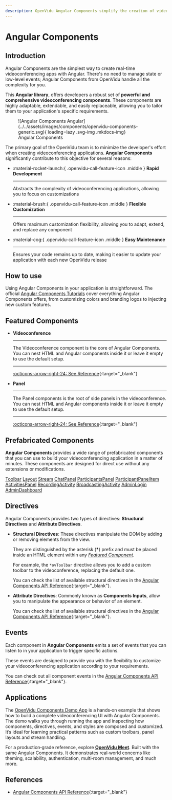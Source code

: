 ```yaml
---
description: OpenVidu Angular Components simplify the creation of videoconferencing apps, offering customizable and powerful components for rapid development and easy maintenance.
---
```


# Angular Components

## Introduction

Angular Components are the simplest way to create real-time videoconferencing apps with Angular. There's no need to manage state or low-level events; Angular Components from OpenVidu handle all the complexity for you.

This **Angular library**, offers developers a robust set of **powerful and comprehensive videoconferencing components**. These components are highly adaptable, extendable, and easily replaceable, allowing you to tailor them to your application's specific requirements.

<figure markdown>
  ![Angular Components Angular](../../assets/images/components/openvidu-components-generic.svg){ loading=lazy .svg-img  .mkdocs-img}
  <figcaption>Angular Components</figcaption>
</figure>


The primary goal of the OpenVidu team is to minimize the developer's effort when creating videoconferencing applications. **Angular Components** significantly contribute to this objective for several reasons:

<div class="grid cards three-cols" markdown>

-   :material-rocket-launch:{ .openvidu-call-feature-icon .middle } __Rapid Development__

    ---

    Abstracts the complexity of videoconferencing applications, allowing you to focus on customizations

-   :material-brush:{ .openvidu-call-feature-icon .middle } __Flexible Customization__

    ---

    Offers maximum customization flexibility, allowing you to adapt, extend, and replace any component


-   :material-cog:{ .openvidu-call-feature-icon .middle } __Easy Maintenance__

    ---

    Ensures your code remains up to date, making it easier to update your application with each new OpenVidu release

</div>


## How to use

Using Angular Components in your application is straightforward. The official [Angular Components Tutorials](../tutorials/angular-components/index.md) cover everything Angular Components offers, from customizing colors and branding logos to injecting new custom features.

## Featured Components

<div class="grid cards three-cols" markdown>

-   __Videoconference__

    ---

    The Videoconference component is the core of Angular Components. You can nest HTML and Angular components inside it or leave it empty to use the default setup.

    ---

    [:octicons-arrow-right-24: See Reference](../reference-docs/openvidu-components-angular/components/VideoconferenceComponent.html){:target="_blank"}

-   __Panel__


    ---

    The Panel components is the root of side panels in the videoconference. You can nest HTML and Angular components inside it or leave it empty to use the default setup.

    ---

    [:octicons-arrow-right-24: See Reference](../reference-docs/openvidu-components-angular/components/PanelComponent.html){:target="_blank"}

</div>


## Prefabricated Components

**Angular Components** provides a wide range of prefabricated components that you can use to build your videoconferencing application in a matter of minutes. These components are designed for direct use without any extensions or modifications.

<div class="grid three-cols">

  <a href="../../reference-docs/openvidu-components-angular/components/ToolbarComponent.html" target="_blank" class="card no-shadow">Toolbar</a>
  <a href="../../reference-docs/openvidu-components-angular/components/LayoutComponent.html" target="_blank" class="card no-shadow">Layout</a>
  <a href="../../reference-docs/openvidu-components-angular/components/StreamComponent.html" target="_blank" class="card no-shadow">Stream</a>
  <a href="../../reference-docs/openvidu-components-angular/components/ChatPanelComponent.html" target="_blank" class="card no-shadow">ChatPanel</a>
  <a href="../../reference-docs/openvidu-components-angular/components/ParticipantsPanelComponent.html" target="_blank" class="card no-shadow">ParticipantsPanel</a>
  <a href="../../reference-docs/openvidu-components-angular/components/ParticipantPanelItemComponent.html" target="_blank" class="card no-shadow">ParticipantPanelItem</a>
  <a href="../../reference-docs/openvidu-components-angular/components/ActivitiesPanelComponent.html" target="_blank" class="card no-shadow">ActivitiesPanel</a>
  <a href="../../reference-docs/openvidu-components-angular/components/RecordingActivityComponent.html" target="_blank" class="card no-shadow">RecordingActivity</a>
  <a href="../../reference-docs/openvidu-components-angular/components/BroadcastingActivityComponent.html" target="_blank" class="card no-shadow">BroadcastingActivity</a>
  <a href="../../reference-docs/openvidu-components-angular/components/AdminLoginComponent.html" target="_blank" class="card no-shadow">AdminLogin</a>
  <a href="../../reference-docs/openvidu-components-angular/components/AdminDashboardComponent.html" target="_blank" class="card no-shadow">AdminDashboard</a>

</div>

## Directives

Angular Components provides two types of directives: **Structural Directives** and **Attribute Directives**.

- **Structural Directives**: These directives manipulate the DOM by adding or removing elements from the view.

    They are distinguished by the asterisk (__*__) prefix and must be placed inside an HTML element within any [_Featured Component_](#featured-components).

    For example, the `*ovToolbar` directive allows you to add a custom toolbar to the videoconference, replacing the default one.

    You can check the list of available structural directives in the [Angular Components API Reference](../reference-docs/openvidu-components-angular/modules/OpenViduComponentsDirectiveModule.html){:target="_blank"}.


- **Attribute Directives**: Commonly known as **Components Inputs**, allow you to manipulate the appearance or behavior of an element.

    You can check the list of available structural directives in the [Angular Components API Reference](../reference-docs/openvidu-components-angular/modules/OpenViduComponentsDirectiveModule.html){:target="_blank"}.

## Events

Each component in **Angular Components** emits a set of events that you can listen to in your application to trigger specific actions.

These events are designed to provide you with the flexibility to customize your videoconferencing application according to your requirements.

You can check out all component events in the [Angular Components API Reference](../reference-docs/openvidu-components-angular/index.html){:target="_blank"}.

## Applications

The [OpenVidu Components Demo App](../tutorials/angular-components/openvidu-components-demo.md) is a hands‑on example that shows how to build a complete videoconferencing UI with Angular Components. The demo walks you through running the app and inspecting how components, directives, events, and styles are composed and customized. It’s ideal for learning practical patterns such as custom toolbars, panel layouts and stream handling.

For a production‑grade reference, explore [**OpenVidu Meet**](../../meet/index.md). Built with the same Angular Components.
It demonstrates real‑world concerns like theming, scalability, authentication, multi‑room management, and much more.


## References

- [Angular Components API Reference](../reference-docs/openvidu-components-angular/index.html){:target="_blank"}
